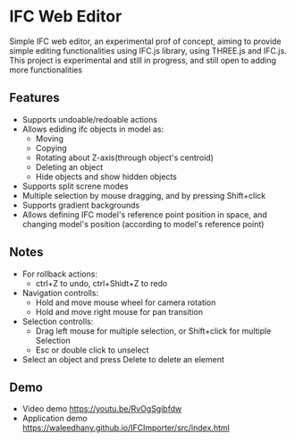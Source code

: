 
# IFC Web Editor

Simple IFC web editor, an experimental prof of concept,
aiming to provide simple editing functionalities using IFC.js library, using THREE.js and IFC.js.
This project is experimental and still in progress, and still open to adding more functionalities


## Features

- Supports undoable/redoable actions
- Allows ediding ifc objects in model as: 
    - Moving 
    - Copying
    - Rotating about Z-axis(through object's centroid)
    - Deleting an object
    - Hide objects and show hidden objects
- Supports split screne modes
- Multiple selection by mouse dragging, and by pressing Shift+click  
- Supports gradient backgrounds
- Allows defining IFC model's reference point position in space, and changing model's position (according to model's reference point) 
## Notes

- For rollback actions:
    - ctrl+Z to undo, ctrl+Shidt+Z to redo
- Navigation controlls:
    - Hold and move mouse wheel for camera rotation
    - Hold and move right mouse for pan transition
- Selection controlls:
    - Drag left mouse for multiple selection, or Shift+click for multiple Selection
    - Esc or double click to unselect
- Select an object and press Delete to delete an element


## Demo
- Video demo
https://youtu.be/RvOgSgibfdw
- Application demo
https://waleedhany.github.io/IFCImporter/src/index.html

